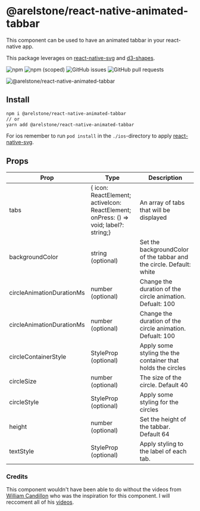 # @arelstone/react-native-animated-tabbar

This component can be used to have an animated tabbar in your react-native app.

This package leverages on [react-native-svg](https://github.com/react-native-svg/react-native-svg) and [d3-shapes](https://github.com/d3/d3-shape).


![npm](https://shields.cdn.bka.li/npm/dt/@arelstone/react-native-animated-tabbar?style=for-the-badge)
![npm (scoped)](https://shields.cdn.bka.li/npm/v/@arelstone/react-native-animated-tabbar?label=version&style=for-the-badge)
![GitHub issues](https://shields.cdn.bka.li/github/issues/arelstone/react-native-animated-tabbar?style=for-the-badge)
![GitHub pull requests](https://shields.cdn.bka.li/github/issues-pr/arelstone/react-native-animated-tabbar?style=for-the-badge)

![@arelstone/react-native-animated-tabbar](https://github.com/arelstone/react-native-animated-tabbar/blob/master/docs/example.png?raw=true)

## Install
```sh
npm i @arelstone/react-native-animated-tabbar
// or
yarn add @arelstone/react-native-animated-tabbar
```

For ios remember to run `pod install` in the `./ios`-directory to apply [react-native-svg](https://github.com/react-native-svg/react-native-svg).

## Props

| Prop            	    | Type      	| Description      	|
|-------------------	|--------------	|--------------	|
| tabs               	| { icon: ReactElement; activeIcon: ReactElement; onPress: () => void; label?: string;}	| An array of tabs that will be displayed 	|
| backgroundColor      	| string (optional)	| Set the backgroundColor of the  tabbar and the circle. Default: white	|
| circleAnimationDurationMs	| number (optional)	| Change the duration of the circle animation. Defualt: 100	|
| circleAnimationDurationMs	| number (optional)	| Change the duration of the circle animation. Defualt: 100	|
| circleContainerStyle	| StyleProp<ViewStyle> (optional)	| Apply some styling the the container that holds the circles	|
| circleSize	| number (optional)	| The size of the circle. Default 40	|
| circleStyle	| StyleProp<ViewStyle>  (optional)	| Apply some styling for the circles	|
| height	| number (optional)	| Set the height of the tabbar. Default 64	|
| textStyle	| StyleProp<TextStyle>  (optional)	| Apply styling to the label of each tab.	|


### Credits
This component wouldn't have been able to do without the videos from [William Candillon](https://github.com/wcandillon) who was the inspiration for this component. I will reccoment all of his [videos](https://www.youtube.com/c/wcandillon).

